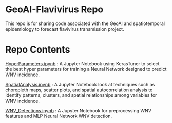 # GeoAI-Flavivirus Repo
This repo is for sharing code associated with the GeoAI and spatiotemporal epidemiology to forecast flavivirus transmission project. 

# Repo Contents
[HyperParameters.ipynb](HyperParameters.ipynb) : A Jupyter Notebook using KerasTuner to select the best hyper parameters for training a Neural Network designed to predict WNV incidence.

[SpatialAnalysis.ipynb](SpatialAnalysis.ipynb) : A Jupyter Notebook look at techniques such as choropleth maps, scatter plots, and spatial autocorrelation analysis to identify patterns, clusters, and spatial relationships among variables for WNV incidence.

[WNV_Detections.ipynb](WNVDetections.ipynb) : A Jupyter Notebook for preprocessing WNV features and MLP Neural Network WNV detection.

